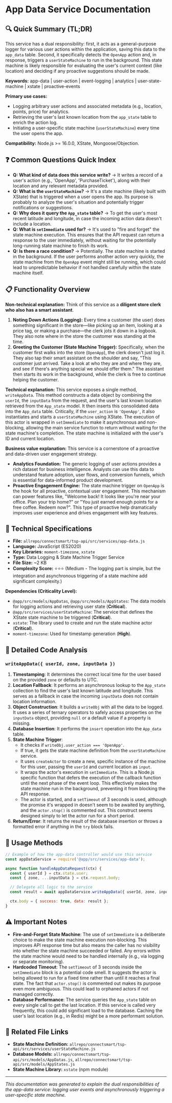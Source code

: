 # App Data Service Documentation

## 🔍 Quick Summary (TL;DR)
This service has a dual responsibility: first, it acts as a general-purpose logger for various user actions within the application, saving this data to the `app_data` table. Second, it specifically detects the `OpenApp` action and, in response, triggers a `userStateMachine` to run in the background. This state machine is likely responsible for evaluating the user's current context (like location) and deciding if any proactive suggestions should be made.

**Keywords:** app-data | user-action | event-logging | analytics | user-state-machine | xstate | proactive-events

**Primary use cases:** 
- Logging arbitrary user actions and associated metadata (e.g., location, points, price) for analytics.
- Retrieving the user's last known location from the `app_state` table to enrich the action log.
- Initiating a user-specific state machine (`userStateMachine`) every time the user opens the app.

**Compatibility:** Node.js >= 16.0.0, XState, Mongoose/Objection.

## ❓ Common Questions Quick Index
- **Q: What kind of data does this service write?** → It writes a record of a user's action (e.g., 'OpenApp', 'PurchaseTicket'), along with their location and any relevant metadata provided.
- **Q: What is the `userStateMachine`?** → It's a state machine (likely built with XState) that is triggered when a user opens the app. Its purpose is probably to analyze the user's situation and potentially trigger notifications or suggestions.
- **Q: Why does it query the `App_state` table?** → To get the user's most recent latitude and longitude, in case the incoming action data doesn't include a location.
- **Q: What is `setImmediate` used for?** → It's used to "fire and forget" the state machine execution. This ensures that the API request can return a response to the user immediately, without waiting for the potentially long-running state machine to finish its work.
- **Q: Is there a race condition?** → Potentially. The state machine is started in the background. If the user performs another action very quickly, the state machine from the `OpenApp` event might still be running, which could lead to unpredictable behavior if not handled carefully within the state machine itself.

## 📋 Functionality Overview

**Non-technical explanation:** 
Think of this service as a **diligent store clerk who also has a smart assistant**.
1.  **Noting Down Actions (Logging):** Every time a customer (the user) does something significant in the store—like picking up an item, looking at a price tag, or making a purchase—the clerk jots it down in a logbook. They also note where in the store the customer was standing at the time.
2.  **Greeting the Customer (State Machine Trigger):** Specifically, when the customer first walks into the store (`OpenApp`), the clerk doesn't just log it. They also tap their smart assistant on the shoulder and say, "This customer just arrived. Take a look at who they are and where they are, and see if there's anything special we should offer them." The assistant then starts its work in the background, while the clerk is free to continue helping the customer.

**Technical explanation:** 
This service exposes a single method, `writeAppData`. This method constructs a data object by combining the `userId`, the `inputData` from the request, and the user's last known location retrieved from the `App_state` model. It then inserts this consolidated data into the `App_data` table.
Critically, if the `user_action` is `'OpenApp'`, it also instantiates and starts a `userStateMachine` using XState. The execution of this actor is wrapped in `setImmediate` to make it asynchronous and non-blocking, allowing the main service function to return without waiting for the state machine's completion. The state machine is initialized with the user's ID and current location.

**Business value explanation:**
This service is a cornerstone of a proactive and data-driven user engagement strategy.
- **Analytics Foundation:** The generic logging of user actions provides a rich dataset for business intelligence. Analysts can use this data to understand feature adoption, user flows, and conversion funnels, which is essential for data-informed product development.
- **Proactive Engagement Engine:** The state machine trigger on `OpenApp` is the hook for all proactive, contextual user engagement. This mechanism can power features like, "Welcome back! It looks like you're near your office. Plan your trip home?" or "You just earned enough points for a free coffee. Redeem now?". This type of proactive help dramatically improves user experience and drives engagement with key features.

## 🔧 Technical Specifications

- **File:** `allrepo/connectsmart/tsp-api/src/services/app-data.js`
- **Language:** JavaScript (ES2020)
- **Key Libraries:** `moment-timezone`, `xstate`
- **Type:** Data Logging & State Machine Trigger Service
- **File Size:** ~2 KB
- **Complexity Score:** ⭐⭐⭐ (Medium - The logging part is simple, but the integration and asynchronous triggering of a state machine add significant complexity.)

**Dependencies (Criticality Level):**
- `@app/src/models/AppDatas`, `@app/src/models/AppStates`: The data models for logging actions and retrieving user state (**Critical**).
- `@app/src/services/userStateMachine`: The service that defines the XState state machine to be triggered (**Critical**).
- `xstate`: The library used to create and run the state machine actor (**Critical**).
- `moment-timezone`: Used for timestamp generation (**High**).

## 📝 Detailed Code Analysis

### `writeAppData({ userId, zone, inputData })`
1.  **Timestamping**: It determines the correct local time for the user based on the provided `zone` or defaults to UTC.
2.  **Location Fallback**: It performs an asynchronous lookup to the `App_state` collection to find the user's last known latitude and longitude. This serves as a fallback in case the incoming `inputData` does not contain location information.
3.  **Object Construction**: It builds a `writeObj` with all the data to be logged. It uses a series of ternary operators to safely access properties on the `inputData` object, providing `null` or a default value if a property is missing.
4.  **Database Insertion**: It performs the `insert` operation into the `App_data` table.
5.  **State Machine Trigger**:
    - It checks if `writeObj.user_action === 'OpenApp'`.
    - If true, it gets the state machine definition from the `userStateMachine` service.
    - It uses `createActor` to create a new, specific instance of the machine for this user, passing the `userId` and current location as `input`.
    - It wraps the actor's execution in `setImmediate`. This is a Node.js specific function that defers the execution of the callback function until the next phase of the event loop. This effectively makes the state machine run in the background, preventing it from blocking the API response.
    - The actor is started, and a `setTimeout` of 3 seconds is used, although the promise it's wrapped in doesn't seem to be awaited by anything, and the `actor.stop()` is commented out. This construct seems designed simply to let the actor run for a short period.
6.  **Return/Error**: It returns the result of the database insertion or throws a formatted error if anything in the `try` block fails.

## 🚀 Usage Methods

```javascript
// Example of how the app-data controller would use this service
const appDataService = require('@app/src/services/app-data');

async function handleAppDataRequest(ctx) {
  const { userId } = ctx.state.user;
  const { zone, ...inputData } = ctx.request.body;

  // Delegate all logic to the service
  const result = await appDataService.writeAppData({ userId, zone, inputData });

  ctx.body = { success: true, data: result };
}
```

## ⚠️ Important Notes
- **Fire-and-Forget State Machine**: The use of `setImmediate` is a deliberate choice to make the state machine execution non-blocking. This improves API response time but also means the caller has no visibility into whether the state machine succeeded or failed. Any errors within the state machine would need to be handled internally (e.g., via logging or separate monitoring).
- **Hardcoded Timeout**: The `setTimeout` of 3 seconds inside the `setImmediate` block is a potential code smell. It suggests the actor is being allowed to run for a fixed time rather than until it reaches a final state. The fact that `actor.stop()` is commented out makes its purpose even more ambiguous. This could lead to orphaned actors if not managed correctly.
- **Database Performance**: The service queries the `App_state` table on every single call to get the last location. If this service is called very frequently, this could add significant load to the database. Caching the user's last location (e.g., in Redis) might be a more performant solution.

## 🔗 Related File Links
- **State Machine Definition:** `allrepo/connectsmart/tsp-api/src/services/userStateMachine.js`
- **Database Models:** `allrepo/connectsmart/tsp-api/src/models/AppDatas.js`, `allrepo/connectsmart/tsp-api/src/models/AppStates.js`
- **State Machine Library:** `xstate` (npm module)

---
*This documentation was generated to explain the dual responsibilities of the app-data service: logging user events and asynchronously triggering a user-specific state machine.* 